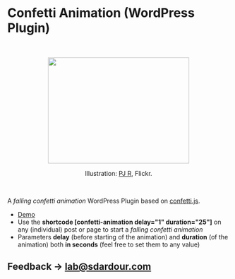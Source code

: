 # Confetti Animation (WordPress Plugin)

<p>&nbsp;</p>

<p align="center">
	<img width="320" height="240" src="https://raw.githubusercontent.com/sdardour/confetti-animation-wordpress-plugin/main/illustration.jpg" />
</p>

<p align="center">
	Illustration: <a href="https://flic.kr/p/4vbZh6">PJ R</a>, Flickr.
</p>

<p>&nbsp;</p>

A *falling confetti animation* WordPress Plugin based on [confetti.js](https://github.com/mathusummut/confetti.js/).

- [Demo](https://sdardour.com/lab/2020/confetti-animation-wordpress-plugin/)
- Use the **shortcode [confetti-animation delay="1" duration="25"]** on any (individual) post or page to start a *falling confetti animation*
- Parameters **delay** (before starting of the animation) and **duration** (of the animation) both **in seconds** (feel free to set them to any value)

## Feedback → [lab@sdardour.com](mailto:lab@sdardour.com)
